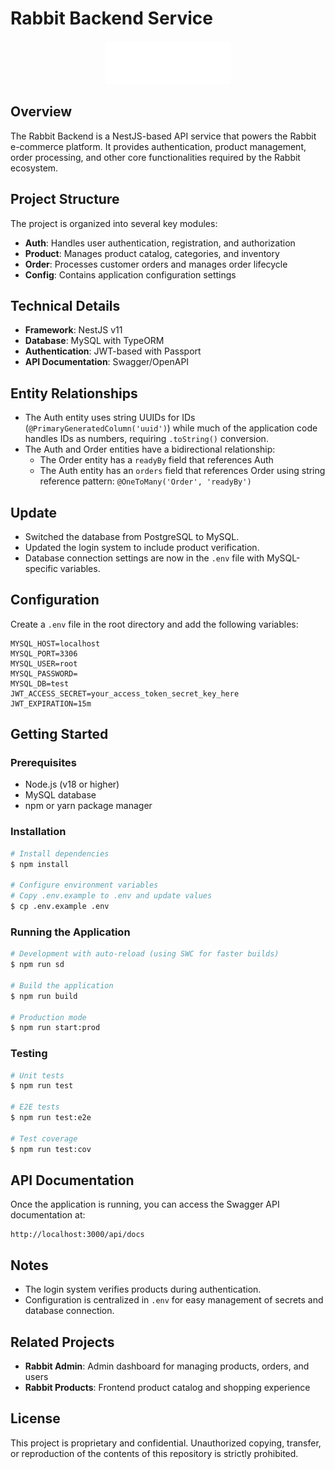 # Rabbit Backend Service

<p align="center">
  <img src="./assets/images/logo/logo-white.png" alt="Rabbit Logo" width="200" />
</p>

## Overview

The Rabbit Backend is a NestJS-based API service that powers the Rabbit e-commerce platform. It provides authentication, product management, order processing, and other core functionalities required by the Rabbit ecosystem.

## Project Structure

The project is organized into several key modules:

- **Auth**: Handles user authentication, registration, and authorization
- **Product**: Manages product catalog, categories, and inventory
- **Order**: Processes customer orders and manages order lifecycle
- **Config**: Contains application configuration settings

## Technical Details

- **Framework**: NestJS v11
- **Database**: MySQL with TypeORM
- **Authentication**: JWT-based with Passport
- **API Documentation**: Swagger/OpenAPI

## Entity Relationships

- The Auth entity uses string UUIDs for IDs (`@PrimaryGeneratedColumn('uuid')`) while much of the application code handles IDs as numbers, requiring `.toString()` conversion.
- The Auth and Order entities have a bidirectional relationship:
  - The Order entity has a `readyBy` field that references Auth
  - The Auth entity has an `orders` field that references Order using string reference pattern: `@OneToMany('Order', 'readyBy')`

## Update

- Switched the database from PostgreSQL to MySQL.
- Updated the login system to include product verification.
- Database connection settings are now in the `.env` file with MySQL-specific variables.

## Configuration

Create a `.env` file in the root directory and add the following variables:

```env
MYSQL_HOST=localhost
MYSQL_PORT=3306
MYSQL_USER=root
MYSQL_PASSWORD=
MYSQL_DB=test
JWT_ACCESS_SECRET=your_access_token_secret_key_here
JWT_EXPIRATION=15m
```

## Getting Started

### Prerequisites

- Node.js (v18 or higher)
- MySQL database
- npm or yarn package manager

### Installation

```bash
# Install dependencies
$ npm install

# Configure environment variables
# Copy .env.example to .env and update values
$ cp .env.example .env
```

### Running the Application

```bash
# Development with auto-reload (using SWC for faster builds)
$ npm run sd

# Build the application
$ npm run build

# Production mode
$ npm run start:prod
```

### Testing

```bash
# Unit tests
$ npm run test

# E2E tests
$ npm run test:e2e

# Test coverage
$ npm run test:cov
```

## API Documentation

Once the application is running, you can access the Swagger API documentation at:

```
http://localhost:3000/api/docs
```

## Notes

- The login system verifies products during authentication.
- Configuration is centralized in `.env` for easy management of secrets and database connection.

## Related Projects

- **Rabbit Admin**: Admin dashboard for managing products, orders, and users
- **Rabbit Products**: Frontend product catalog and shopping experience

## License

This project is proprietary and confidential. Unauthorized copying, transfer, or reproduction of the contents of this repository is strictly prohibited.
